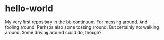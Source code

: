 # hello-world
My very first repository in the bit-continuum. For messing around. And fooling around. Perhaps also some tossing around. But certainly not walking around. Some driving around could do, though?
